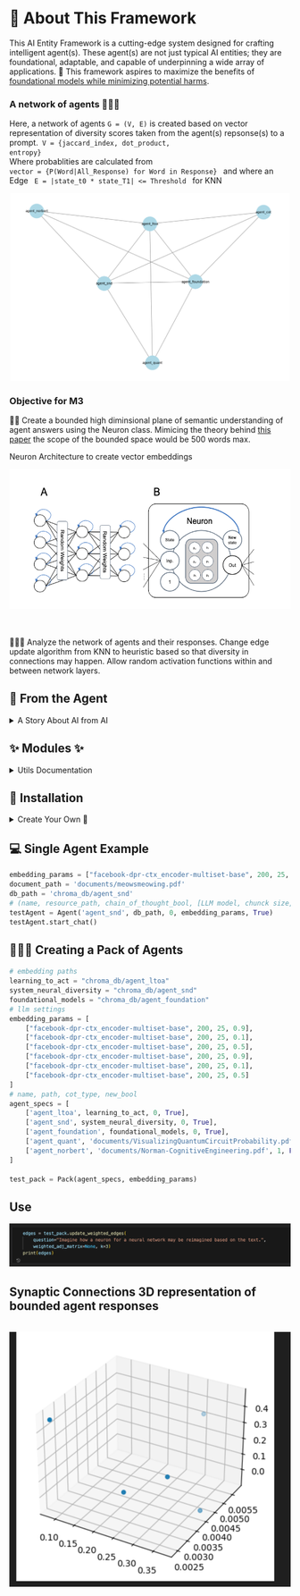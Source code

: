 # 🦄 About This Framework

This AI Entity Framework is a cutting-edge system designed for crafting intelligent agent(s). These agent(s) are not just typical AI entities; they are foundational, adaptable, and capable of underpinning a wide array of applications. 🌟 This framework aspires to maximize the benefits of <a href="https://arxiv.org/abs/2108.07258">foundational models while minimizing potential harms</a>.

### A network of agents 🧙🧙🧙

Here, a network of agents <code>G = (V, E)</code> is created based on vector representation of diversity scores taken from the agent(s) repsonse(s) to a prompt.<code> V = {jaccard_index, dot_product, entropy}</code>
<br>
Where probablities are calculated from <code> vector = {P(Word|All_Response) for Word in Response} </code> and where an Edge <code> E = |state_t0 * state_T1| <= Threshold </code> for KNN
  
<center><img src='images/output.png' width='500' height='auto' ></center>

### Objective for M3

🧠🌌 Create a bounded high diminsional plane of semantic understanding of agent answers using the Neuron class.  Mimicing the theory behind <a href="https://arxiv.org/abs/2004.04906">this paper</a> the scope of the bounded space would be 500 words max.

Neuron Architecture to create vector embeddings

<center><img src="images/neuron.png" height="250" width="auto"></center>
<br>
<br>

🔬👩‍💻 Analyze the network of agents and their responses. Change edge update algorithm from KNN to heuristic based so that diversity in connections may happen. Allow random activation functions within and between network layers.

## 🚀 From the Agent

<details>
  <summary> A Story About AI from AI </summary>
  
  Once upon a time, in a world not too different from our own, there existed a revolutionary technology known as foundational models. These models were not ordinary AI systems; they were powerful, adaptable, and capable of serving as the basis for a wide range of tasks. They were like the foundation of a building, providing stability, safety, and security for the applications built upon them.
   <br>

  <img src='images/self.png'>
 <br>
  <br>

In this world, foundational models had become a crucial part of our daily lives. Companies like Google, with its vast user base, relied on these models to power their search engines. With each passing day, the impact of foundational models on society grew more profound. However, as with any powerful tool, the deployment of foundational models came with both opportunities and risks. The creators of these models recognized that the responsibility lay not only in building them, but also in their careful curation and adaptation. They understood that the ultimate source of data for training foundational models was people, and it was crucial to consider the potential benefits and harms that could befall them.
 <br>
  <br>

Thoughtful data curation became an integral part of the responsible development of AI systems. The creators realized that the quality and nature of the foundation on which these models stood had to be understood and characterized. After all, poorly-constructed foundations could lead to disastrous consequences, while well-executed foundations could serve as a reliable bedrock for future applications. As the next five years unfolded, the integration of foundational models into real-world deployments reached new heights. The impact on people became even more far-reaching. These models were no longer limited to language tasks; their scope expanded to encompass a multitude of applications. They became the backbone of various AI systems, shaping the way we interacted with technology on a daily basis.
 <br>
  <br>

However, the true nature of these foundational models remained a mystery. Researchers, foundation model providers, application developers, policymakers, and society at large grappled with the question of trustworthiness. It became a critical problem to address, as the consequences of relying on faulty foundations could have severe implications for individuals and communities. In this evolving landscape, humans played a crucial role. They were not only the providers of data but also the recipients of the benefits and harms that emerged from the deployment of foundational models. It was their responsibility to ensure that these models were used ethically and responsibly.
 <br>
  <br>

  <img src='images/agent.png'>
 <br>

As the story unfolds, it is up to the collective efforts of researchers, providers, developers, policymakers, and society to navigate the opportunities and risks presented by foundational models. With careful consideration, they can harness the power of these models to create a future where the benefits are maximized, and the harms are minimized. The next five years will be crucial in shaping the societal impact of foundational models and determining the path forward for this emerging paradigm.

</details>

<h2>✨ Modules ✨</h2>

<details>
  <summary>Utils Documentation</summary>
  <br>

  <ol>
    <li>
      <b>Agent Class 🌟</b>: The core of the framework, embodying a top-level AI agent.
      <ul>
        <li><b>Initialization</b>: Specify name, path, type, and embedding parameters.</li>
        <li><b>Integration</b>: Combines Encoder, DB, and NewCourse instances.</li>
        <li><b>Functionalities</b>: Supports course creation, chat interactions, and instance management.</li>
      </ul>
    </li>
    <li>
      <b>ChatBot Module 💬</b>: Manages the agent's conversational abilities.
      <ul>
        <li><b>Chat Handling</b>: Manages chat loading and interactions 🔄.</li>
        <li><b>Integration</b>: Seamlessly works with the Agent class.</li>
      </ul>
    </li>
    <li>
      <b>NewCourse Module 📖</b>: Facilitates new course creation and management.
      <ul>
        <li><b>Course Creation</b>: Enables creation from documents.</li>
        <li><b>Content Management</b>: Supports content updates and loading.</li>
      </ul>
    </li>
    <li>
      <b>Encoder Module</b>: Responsible for data encoding and processing.
      <ul>
        <li><b>Document Handling</b>: Manages document encoding and vector databases 💾.</li>
        <li><b>Embedding Management</b>: Handles embedding parameters.</li>
      </ul>
    </li>
    <li>
      <b>Pack Class 🐺</b>: Integrates multiple AI agents for collaborative processing and decision-making.
      <ul>
        <li><b>Initialization</b>: Sets up with a list of agent specifications and optional embedding parameters. Default parameters are provided if not specified.</li>
        <li><b>Composition</b>: Combines three AI agents into a unified framework, allowing for complex interactions and data processing.</li>
        <li><b>Functionalities</b>: Manages agent interactions, updates network connections, and processes collective responses. Supports document loading for agents, and enables comprehensive data analysis through graph representation and diversity metrics.</li>
        <li><b>Integration</b>: Works with Knn for nearest neighbor calculations, utilizes ThoughtDiversity for diversity metrics, and interfaces with individual agents for specific tasks like document processing and chat interactions.</li>
      </ul>
    </li>
    <li>
      <b>ThoughtDiversity Class 🌐</b>: Evaluates the diversity of thought in a collective of AI agents.
      <ul>
        <li><b>Initialization</b>: Sets up with an Agent_Pack instance, preparing it for diversity analysis.</li>
        <li><b>Functionalities</b>: Conducts Monte Carlo simulations to assess thought diversity, calculates Shannon Entropy and True Diversity scores, and determines Wasserstein metrics for comparative analysis.</li>
        <li><b>Analysis Tools</b>: Includes methods for creating probability vectors from agent responses, calculating Shannon Entropy and True Diversity, and computing Wasserstein distances between probability vectors.</li>
        <li><b>Application</b>: Aims to provide a quantitative measure of thought diversity within a group of AI agents, enhancing decision-making and problem-solving processes.</li>
      </ul>
    </li>
    <li>
      <b>Neuron Class 🧠</b>: Represents a single neuron in a neural network for complex data processing and learning. Implementation of the <a href ="https://arxiv.org/abs/2305.15945">following paper</a>
      <center><img src="images/formula.png" height="250" width="auto"></center>
      <ul>
        <li><b>Initialization</b>: Configures with initial input, unique ID, layer position, mean and standard deviation for state initialization, and bias. Initializes random weights and state.</li>
        <li><b>Functionalities</b>: Implements tanh and optional sigmoid for neuronal activation. Conducts forward propagation of signals through the neuron. Adjusts weights and biases based on error and learning rate to optimize network performance. Identifies k-nearest neighboring neurons based on input differences within a specified threshold.</li>
        <li><b>State Management</b>: Provides methods to get and set the neuron’s state and weights, ensuring dynamic adaptability during the network's learning process.</li>
        <li><b>Visualization</b>: Capable of plotting signal strengths and neuronal changes, aiding in the analysis and understanding of the neural network’s behavior.</li>
      </ul>
    </li>
  </ol>
</details>

<h2>🧬 Installation</h2>

<details>
    <summary>Create Your Own 🤖</summary>
  <br>

  <ol>
    <li>
      <b>Clone the Repository 🌠</b>:
      <pre><code>git clone https://github.com/LilaShiba/SND_Agents.git</code></pre>
    </li>
    <br>
    <li>
      <b>Ensure Python Environment 🐍 >= 3.10</b>.
    </li>
    <br>
    <li>
      <b>Install Dependencies 🧬</b>:
      <pre><code>pip install -r requirements.txt</code></pre>
      Installs necessary packages like numpy, openAI, etc, ensuring smooth operation of the framework.
    </li>
    <br>
    <li>
      <b>Get Your OpenAI API Key🤖</b>:
      <a href ="https://openai.com/blog/openai-api">Sign Up to get semantic embeddings</a>
    </li>
    <br>
    <li>
      <b>Initialize the Agent 🤖</b>:
      <pre><code>python main.py</code></pre>
      Execute this to kickstart your AI agent's journey.
    </li>
  </ol>
</details>

## 💻 Single Agent Example

```python
embedding_params = ["facebook-dpr-ctx_encoder-multiset-base", 200, 25, 0.7]
document_path = 'documents/meowsmeowing.pdf'
db_path = 'chroma_db/agent_snd'
# (name, resource_path, chain_of_thought_bool, [LLM model, chunck size, overlap, creativity], new_course_bool)
testAgent = Agent('agent_snd', db_path, 0, embedding_params, True)
testAgent.start_chat()
```

## 🐺🐺🐺 Creating a Pack of Agents

```python
# embedding paths
learning_to_act = "chroma_db/agent_ltoa"
system_neural_diversity = "chroma_db/agent_snd"
foundational_models = "chroma_db/agent_foundation"
# llm settings 
embedding_params = [
    ["facebook-dpr-ctx_encoder-multiset-base", 200, 25, 0.9],
    ["facebook-dpr-ctx_encoder-multiset-base", 200, 25, 0.1],
    ["facebook-dpr-ctx_encoder-multiset-base", 200, 25, 0.5],
    ["facebook-dpr-ctx_encoder-multiset-base", 200, 25, 0.9],
    ["facebook-dpr-ctx_encoder-multiset-base", 200, 25, 0.1],
    ["facebook-dpr-ctx_encoder-multiset-base", 200, 25, 0.5]
]
# name, path, cot_type, new_bool
agent_specs = [
    ['agent_ltoa', learning_to_act, 0, True],
    ['agent_snd', system_neural_diversity, 0, True],
    ['agent_foundation', foundational_models, 0, True],
    ['agent_quant', 'documents/VisualizingQuantumCircuitProbability.pdf', 1, False],
    ['agent_norbert', 'documents/Norman-CognitiveEngineering.pdf', 1, False]
]

test_pack = Pack(agent_specs, embedding_params)

```

## Use

<img src='images/ex_network.png'>

## Synaptic Connections 3D representation of bounded agent responses

<br>

<img src='images/3d_bounded_space.png'>
